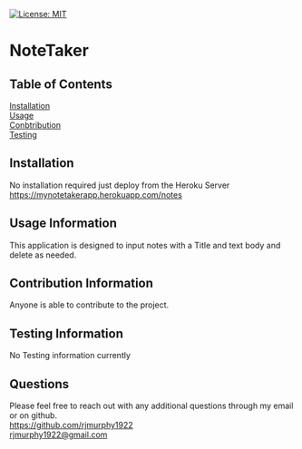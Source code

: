 

   [![License: MIT](https://img.shields.io/badge/License-MIT-yellow.svg)](https://opensource.org/licenses/MIT)


   # NoteTaker

   ## Table of Contents

   


   [Installation](#Installation)
    <br>
   [Usage](#Usage)
   <br>
   [Conbtribution](#Contribution)
   <br>
   [Testing](#Testing)


  ## Installation
  No installation required just deploy from the Heroku Server https://mynotetakerapp.herokuapp.com/notes

  ## Usage Information
  This application is designed to input notes with a Title and text body and delete as needed.

  ## Contribution Information
  Anyone is able to contribute to the project.

  ## Testing Information
  No Testing information currently

   ## Questions

   Please feel free to reach out with any additional questions through my email or on github.
   <br>
   https://github.com/rjmurphy1922
   <br>
  rjmurphy1922@gmail.com

   
